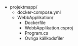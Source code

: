 - projektmapp/
  - docker-compose.yml
  - WebbApplikation/
    - Dockerfile
    - WebbApplikation.csproj
    - Program.cs
    - Övriga källkodsfiler
